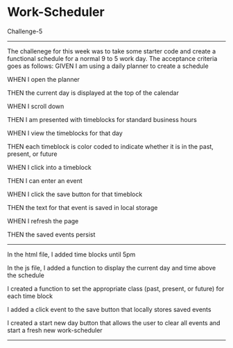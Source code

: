# Work-Scheduler

Challenge-5

***

The challenege for this week was to take some starter code and create a functional schedule for a normal 9 to 5 work day. The acceptance criteria goes as follows:
GIVEN I am using a daily planner to create a schedule

WHEN I open the planner

THEN the current day is displayed at the top of the calendar

WHEN I scroll down

THEN I am presented with timeblocks for standard business hours

WHEN I view the timeblocks for that day

THEN each timeblock is color coded to indicate whether it is in the past, present, or future

WHEN I click into a timeblock

THEN I can enter an event

WHEN I click the save button for that timeblock

THEN the text for that event is saved in local storage

WHEN I refresh the page

THEN the saved events persist

***

In the html file, I added time blocks until 5pm

In the js file, I added a function to display the current day and time above the schedule

I created a function to set the appropriate class (past, present, or future) for each time block

I added a click event to the save button that locally stores saved events

I created a start new day button that allows the user to clear all events and start a fresh new work-scheduler

***

